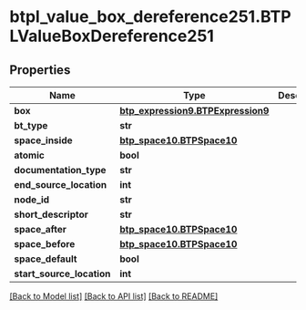 # btpl_value_box_dereference251.BTPLValueBoxDereference251

## Properties
Name | Type | Description | Notes
------------ | ------------- | ------------- | -------------
**box** | [**btp_expression9.BTPExpression9**](BTPExpression9.md) |  | [optional] 
**bt_type** | **str** |  | [optional] 
**space_inside** | [**btp_space10.BTPSpace10**](BTPSpace10.md) |  | [optional] 
**atomic** | **bool** |  | [optional] 
**documentation_type** | **str** |  | [optional] 
**end_source_location** | **int** |  | [optional] 
**node_id** | **str** |  | [optional] 
**short_descriptor** | **str** |  | [optional] 
**space_after** | [**btp_space10.BTPSpace10**](BTPSpace10.md) |  | [optional] 
**space_before** | [**btp_space10.BTPSpace10**](BTPSpace10.md) |  | [optional] 
**space_default** | **bool** |  | [optional] 
**start_source_location** | **int** |  | [optional] 

[[Back to Model list]](../README.md#documentation-for-models) [[Back to API list]](../README.md#documentation-for-api-endpoints) [[Back to README]](../README.md)


